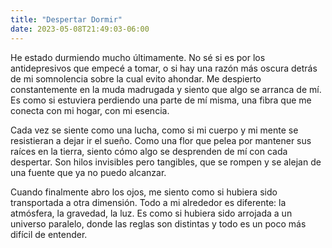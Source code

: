 ```yaml
---
title: "Despertar Dormir"
date: 2023-05-08T21:49:03-06:00
---
```


He estado durmiendo mucho últimamente. No sé si es por los antidepresivos que empecé a tomar, o si hay una razón más oscura detrás de mi somnolencia sobre la cual evito ahondar. Me despierto constantemente en la muda madrugada y siento que algo se arranca de mí. Es como si estuviera perdiendo una parte de mí misma, una fibra que me conecta con mi hogar, con mi esencia.

Cada vez se siente como una lucha, como si mi cuerpo y mi mente se resistieran a dejar ir el sueño. Como una flor que pelea por mantener sus raíces en la tierra, siento cómo algo se desprenden de mí con cada despertar. Son hilos invisibles pero tangibles, que se rompen y se alejan de una fuente que ya no puedo alcanzar.

Cuando finalmente abro los ojos, me siento como si hubiera sido transportada a otra dimensión. Todo a mi alrededor es diferente: la atmósfera, la gravedad, la luz. Es como si hubiera sido arrojada a un universo paralelo, donde las reglas son distintas y todo es un poco más difícil de entender.